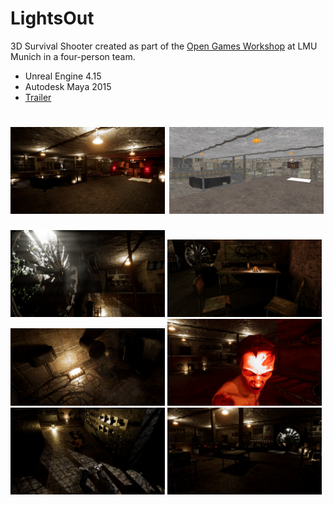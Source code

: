 # LightsOut

3D Survival Shooter created as part of the [Open Games Workshop](http://www.medien.ifi.lmu.de/lehre/ss17/ogw/) at LMU Munich in a four-person team.

- Unreal Engine 4.15
- Autodesk Maya 2015
- [Trailer](https://youtu.be/qXQl8TKWgio)

<img width="49%" alt="" src="./Media/ScreenShot00017.png"> <img width="49%" alt="" src="./Media/ScreenShot00018.png">
===
<img width="49%" alt="" src="./Media/ScreenShot00011.png"> <img width="49%" alt="" src="./Media/head2.png">
<img width="49%" alt="" src="./Media/head4.png"> <img width="49%" alt="" src="./Media/ScreenShot00022.png"> 
<img width="49%" alt="" src="./Media/ScreenShot00028.png"> <img width="49%" alt="" src="./Media/ScreenShot00000.png">


